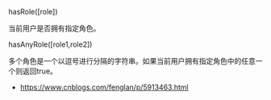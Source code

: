 hasRole([role])

当前用户是否拥有指定角色。

hasAnyRole([role1,role2])

多个角色是一个以逗号进行分隔的字符串。如果当前用户拥有指定角色中的任意一个则返回true。

- https://www.cnblogs.com/fenglan/p/5913463.html

